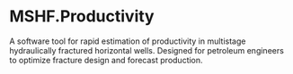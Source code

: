 # MSHF.Productivity
A software tool for rapid estimation of productivity in multistage hydraulically fractured horizontal wells. Designed for petroleum engineers to optimize fracture design and forecast production.
